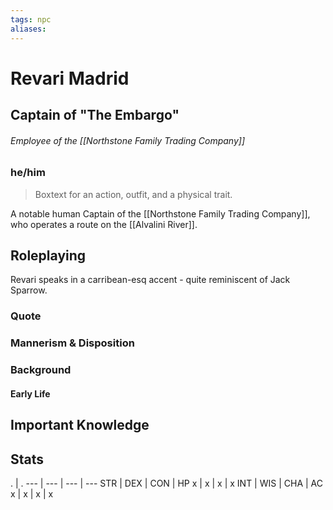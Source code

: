 ```yaml
---
tags: npc
aliases:
---
```

# Revari Madrid
## Captain of "The Embargo"
###### Employee of the [[Northstone Family Trading Company]]
### he/him

> Boxtext for an action, outfit, and a physical trait.

A notable human Captain of the [[Northstone Family Trading Company]], who operates a route on the [[Alvalini River]].

## Roleplaying

Revari speaks in a carribean-esq accent - quite reminiscent of Jack Sparrow.

### Quote

### Mannerism & Disposition

### Background
#### Early Life

## Important Knowledge


## Stats
. | . 
--- | --- | --- | ---
STR | DEX | CON | HP
x | x | x | x
INT | WIS | CHA | AC
x | x | x | x